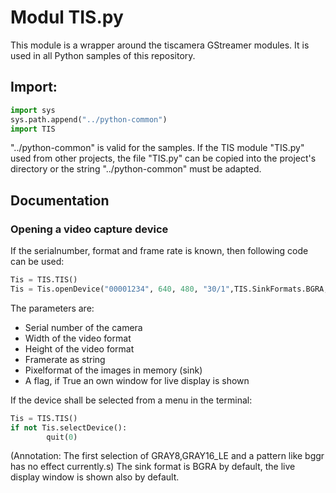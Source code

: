 # Modul TIS.py
This module is a wrapper around the tiscamera GStreamer modules. It is used in all Python samples of this repository.

## Import:
``` Python
import sys
sys.path.append("../python-common")
import TIS
```
"../python-common" is valid for the samples. If the TIS module "TIS.py" used from other projects, the file "TIS.py" can be copied into the project's directory or the string "../python-common" must be adapted.

## Documentation
### Opening a video capture device
If the serialnumber, format and frame rate is known, then following code can be used:
``` Python
Tis = TIS.TIS()
Tis = Tis.openDevice("00001234", 640, 480, "30/1",TIS.SinkFormats.BGRA, True)
```
The parameters are:
* Serial number of the camera
* Width of the video format
* Height of the video format
* Framerate as string
* Pixelformat of the images in memory (sink)
* A flag, if True an own window for live display is shown

If the device shall be selected from a menu in the terminal:

``` Python
Tis = TIS.TIS()
if not Tis.selectDevice():
        quit(0)
```
(Annotation: The first selection of GRAY8,GRAY16_LE and a pattern like bggr has no effect currently.s)
The sink format is BGRA by default, the live display window is shown also by default.

